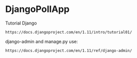 # DjangoPollApp

Tutorial Django

    https://docs.djangoproject.com/en/1.11/intro/tutorial01/

django-admin and manage.py
use:

    https://docs.djangoproject.com/en/1.11/ref/django-admin/

